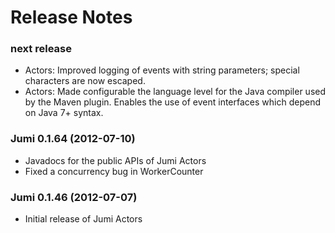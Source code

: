 
Release Notes
=============

### next release

- Actors: Improved logging of events with string parameters; special characters are now escaped.
- Actors: Made configurable the language level for the Java compiler used by the Maven plugin. Enables the use of event interfaces which depend on Java 7+ syntax.

### Jumi 0.1.64 (2012-07-10)

- Javadocs for the public APIs of Jumi Actors
- Fixed a concurrency bug in WorkerCounter

### Jumi 0.1.46 (2012-07-07)

- Initial release of Jumi Actors
